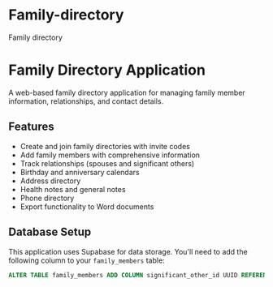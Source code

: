 # Family-directory
Family directory
# Family Directory Application

A web-based family directory application for managing family member information, relationships, and contact details.

## Features

- Create and join family directories with invite codes
- Add family members with comprehensive information
- Track relationships (spouses and significant others)
- Birthday and anniversary calendars
- Address directory
- Health notes and general notes
- Phone directory
- Export functionality to Word documents

## Database Setup

This application uses Supabase for data storage. You'll need to add the following column to your `family_members` table:

```sql
ALTER TABLE family_members ADD COLUMN significant_other_id UUID REFERENCES family_members(id);
